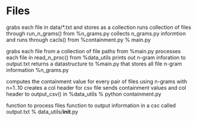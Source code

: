 
# Files


grabs each file in data/*.txt and stores as a collection
runs collection of files through run_n_grams() from %n_grams.py
collects n_grams.py informtion and runs through cacls() from %containment.py 
% main.py 

grabs each file from a collection of file paths from %main.py 
processes each file in read_n_proc() from %data_utils
prints out n-gram inforation to output.txt 
returns a datastructure to %main.py that stores all file n-gram information
%n_grams.py

computes the containment value for every pair of files using n-grams with n=1..10
creates a col header for csv file 
sends containment values and col header to output_csv() in %data_utils
% python containment.py 


function to process files 
function to output information in a csc called output.txt 
% data_utils/__init__.py 
